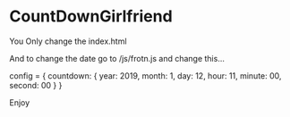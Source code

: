# CountDownGirlfriend
You Only change the index.html

And to change the date go to /js/frotn.js and change this...

config = {
    countdown: {
        year: 2019,
        month: 1,
        day: 12,
        hour: 11,
        minute: 00,
        second: 00
    }
}

Enjoy
